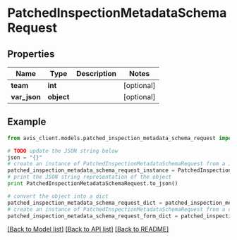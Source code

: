 # PatchedInspectionMetadataSchemaRequest


## Properties

Name | Type | Description | Notes
------------ | ------------- | ------------- | -------------
**team** | **int** |  | [optional] 
**var_json** | **object** |  | [optional] 

## Example

```python
from avis_client.models.patched_inspection_metadata_schema_request import PatchedInspectionMetadataSchemaRequest

# TODO update the JSON string below
json = "{}"
# create an instance of PatchedInspectionMetadataSchemaRequest from a JSON string
patched_inspection_metadata_schema_request_instance = PatchedInspectionMetadataSchemaRequest.from_json(json)
# print the JSON string representation of the object
print PatchedInspectionMetadataSchemaRequest.to_json()

# convert the object into a dict
patched_inspection_metadata_schema_request_dict = patched_inspection_metadata_schema_request_instance.to_dict()
# create an instance of PatchedInspectionMetadataSchemaRequest from a dict
patched_inspection_metadata_schema_request_form_dict = patched_inspection_metadata_schema_request.from_dict(patched_inspection_metadata_schema_request_dict)
```
[[Back to Model list]](../README.md#documentation-for-models) [[Back to API list]](../README.md#documentation-for-api-endpoints) [[Back to README]](../README.md)



